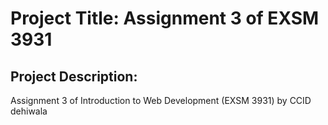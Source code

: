 # Project Title: Assignment 3 of EXSM 3931

## Project Description:
Assignment 3 of Introduction to Web Development (EXSM 3931) by CCID dehiwala